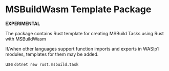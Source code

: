 # MSBuildWasm Template Package
**EXPERIMENTAL**

The package contains Rust template for creating MSBuild Tasks using Rust with MSBuildWasm

If/when other languages support function imports and exports in WASIp1 modules, templates for them may be added.

use `dotnet new rust.msbuild.task`
